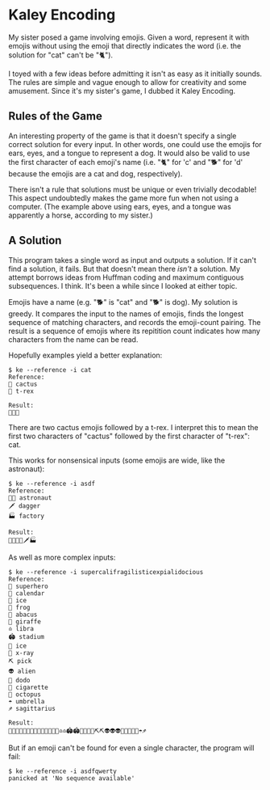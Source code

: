 # Kaley Encoding

My sister posed a game involving emojis. Given a word, represent it with emojis without using the emoji that directly indicates the word (i.e. the solution for "cat" can't be "🐈").

I toyed with a few ideas before admitting it isn't as easy as it initially sounds. The rules are simple and vague enough to allow for creativity and some amusement. Since it's my sister's game, I dubbed it Kaley Encoding.

## Rules of the Game

 An interesting property of the game is that it doesn't specify a single correct solution for every input. In other words, one could use the emojis for ears, eyes, and a tongue to represent a dog. It would also be valid to use the first character of each emoji's name (i.e. "🐈" for 'c' and "🐕" for 'd' because the emojis are a cat and dog, respectively).

There isn't a rule that solutions must be unique or even trivially decodable! This aspect undoubtedly makes the game more fun when not using a computer. (The example above using ears, eyes, and a tongue was apparently a horse, according to my sister.)

## A Solution

This program takes a single word as input and outputs a solution. If it can't find a solution, it fails. But that doesn't mean there _isn't_ a solution. My attempt borrows ideas from Huffman coding and maximum contiguous subsequences. I think. It's been a while since I looked at either topic.

Emojis have a name (e.g. "🐕" is "cat" and "🐕" is dog). My solution is greedy. It compares the input to the names of emojis, finds the longest sequence of matching characters, and records the emoji-count pairing. The result is a sequence of emojis where its repitition count indicates how many characters from the name can be read.

Hopefully examples yield a better explanation:

```
$ ke --reference -i cat
Reference:
🌵 cactus
🦖 t-rex 

Result:  
🌵🌵🦖 
```

There are two cactus emojis followed by a t-rex. I interpret this to mean the first two characters of "cactus" followed by the first character of "t-rex": cat.

This works for nonsensical inputs (some emojis are wide, like the astronaut):

```
$ ke --reference -i asdf
Reference:
🧑‍🚀 astronaut
🗡️ dagger
🏭 factory

Result:
🧑‍🚀🧑‍🚀🗡️🏭
```

As well as more complex inputs:

```
$ ke --reference -i supercalifragilisticexpialidocious
Reference:
🦸 superhero 
📅 calendar 
🧊 ice       
🐸 frog     
🧮 abacus    
🦒 giraffe  
♎ libra     
🏟️ stadium  
🧊 ice       
🩻 x-ray     
⛏️ pick     
👽 alien    
🦤 dodo      
🚬 cigarette
🐙 octopus  
☂️ umbrella 
♐ sagittarius

Result:
🦸🦸🦸🦸🦸📅📅📅🧊🐸🐸🧮🦒🦒♎♎🏟️🏟️🧊🧊🧊🩻⛏️⛏️👽👽👽🦤🦤🚬🚬🐙☂️♐
```

But if an emoji can't be found for even a single character, the program will fail:

```
$ ke --reference -i asdfqwerty
panicked at 'No sequence available'
```
